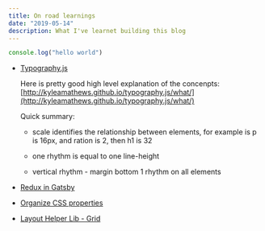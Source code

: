 ```yaml
---
title: On road learnings
date: "2019-05-14"
description: What I've learnet building this blog
---
```


```js
console.log("hello world")
```

- [Typography.js](https://kyleamathews.github.io/typography.js/)

  Here is pretty good high level explanation of the concenpts: [http://kyleamathews.github.io/typography.js/what/](http://kyleamathews.github.io/typography.js/what/)

  Quick summary:

  - scale identifies the relationship between elements, for example is p is 16px, and ration is 2, then h1 is 32

  - one rhythm is equal to one line-height

  - vertical rhythm - margin bottom 1 rhythm on all elements

- [Redux in Gatsby](https://medium.freecodecamp.org/how-to-get-started-with-gatsby-2-and-redux-ae1c543571ca)

- [Organize CSS properties](https://9elements.com/css-rule-order/)

- [Layout Helper Lib - Grid](https://github.com/rebassjs/grid)

